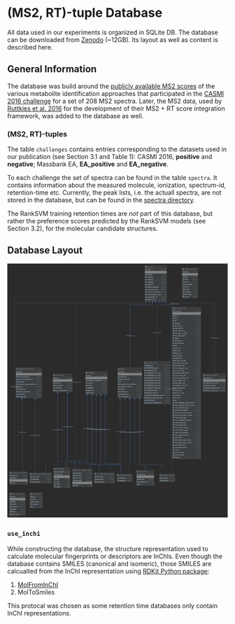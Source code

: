 # (MS2, RT)-tuple Database

All data used in our experiments is organized in SQLite DB. The database can be downloaded from 
[Zenodo](ADD_LINK_HERE) (~12GB). Its layout as well as content is described here.   

## General Information

The database was build around the [publicly available MS2 scores](https://sourceforge.net/p/casmi/web/HEAD/tree/web/2016/contest/submissions/) 
of the various metabolite identification approaches that participated in the 
[CASMI 2016 challenge](http://www.casmi-contest.org/2016/index.shtml) for a set of 208 MS2 spectra. 
Later, the MS2 data, used by [Ruttkies et al. 2016](https://jcheminf.biomedcentral.com/articles/10.1186/s13321-016-0115-9)
for the development of their MS2 + RT score integration framework, was added to the database as well. 

### (MS2, RT)-tuples

The table ```challenges``` contains entries corresponding to the datasets used in our publication
(see Section 3.1 and Table 1): CASMI 2016, **positive** and **negative**; Massbank EA, **EA_positive** and **EA_negative**.

To each challenge the set of spectra can be found in the table ```spectra```. It contains information about the 
measured molecule, ionization, spectrum-id, retention-time etc. Currently, the peak lists, i.e. the actuall spectra, 
are not stored in the database, but can be found in the [spectra directory](/data/spectra/). 


The RankSVM training retention times are _not_ part of this database, but rather the preference 
scores predicted by the RankSVM models (see Section 3.2), for the molecular candidate structures.

## Database Layout 

![database_layout](/data/db_layout.png)

### ```use_inchi```

While constructing the database, the structure representation used to calculate
molecular fingerprints or descriptors are InChIs. Even though the database 
contains SMILES (canonical and isomeric), those SMILES are calcualted from the
InChI representation using [RDKit Python package](http://rdkit.org/docs/api-docs.html):

1. [MolFromInChI](http://rdkit.org/docs/source/rdkit.Chem.inchi.html#rdkit.Chem.inchi.MolFromInchi) 
2. MolToSmiles

This protocal was chosen as some retention time databases only contain InChI representations.
